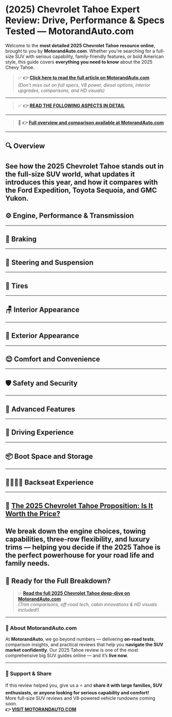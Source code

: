 # (2025) Chevrolet Tahoe Expert Review: Drive, Performance & Specs Tested — MotorandAuto.com  

Welcome to the **most detailed 2025 Chevrolet Tahoe resource online**, brought to you by **MotorandAuto.com**. Whether you're searching for a full-size SUV with serious capability, family-friendly features, or bold American style, this guide covers **everything you need to know** about the 2025 Chevy Tahoe.

> ✅ **👉 [Click here to read the full article on MotorandAuto.com](https://motorandauto.com/2025-chevrolet-tahoe-expert-review-drive-performance-specs-tested/)**  
> *(Don’t miss out on full specs, V8 power, diesel options, interior upgrades, comparisons, and HD visuals)*

---
> ✅ **👉 [READ THE FOLLOWING ASPECTS IN DETAIL](https://motorandauto.com/2025-chevrolet-tahoe-expert-review-drive-performance-specs-tested/)**

---
> 📌 **👉 [Full overview and comparison available at MotorandAuto.com](https://motorandauto.com/2025-chevrolet-tahoe-expert-review-drive-performance-specs-tested/)**

---

## 🔍 **Overview**

See how the 2025 Chevrolet Tahoe stands out in the full-size SUV world, what updates it introduces this year, and how it compares with the Ford Expedition, Toyota Sequoia, and GMC Yukon.  
---

## ⚙️ **Engine, Performance & Transmission**
---

## 🛑 **Braking**
---

## 🔄 **Steering and Suspension**
---

## 🛞 **Tires**
---

## 🪑 **Interior Appearance**
---

## 🚗 **Exterior Appearance**
---

## 😌 **Comfort and Convenience**
---

## 🛡️ **Safety and Security**
---

## 🚀 **Advanced Features**
---

## 🧭 **Driving Experience**
---

## 📦 **Boot Space and Storage**
---

## 👨‍👩‍👧‍👦 **Backseat Experience**
---

## 💸 **[The 2025 Chevrolet Tahoe Proposition: Is It Worth the Price?](https://motorandauto.com/2025-chevrolet-tahoe-expert-review-drive-performance-specs-tested/)**

We break down the **engine choices, towing capabilities, three-row flexibility, and luxury trims** — helping you decide if the 2025 Tahoe is the perfect powerhouse for your road life and family needs.
---

## 🔗 **Ready for the Full Breakdown?**

> 💥 **[Read the full 2025 Chevrolet Tahoe deep-dive on MotorandAuto.com](https://motorandauto.com/2025-chevrolet-tahoe-expert-review-drive-performance-specs-tested/)**  
> *(Trim comparisons, off-road tech, cabin innovations & HD visuals included!)*

---

### 🌟 About MotorandAuto.com

At **MotorandAuto**, we go beyond numbers — delivering **on-road tests**, comparison insights, and practical reviews that help you **navigate the SUV market confidently**. Our 2025 Tahoe review is one of the most comprehensive big SUV guides online — and it’s **live now**.

---

### 📣 Support & Share

If this review helped you, give us a ⭐ and **share it with large families, SUV enthusiasts, or anyone looking for serious capability and comfort!**  
More full-size SUV reviews and V8-powered vehicle rundowns coming soon.  
**👉 [VISIT MOTORANDAUTO.COM](https://motorandauto.com/)**
